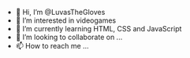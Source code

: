 - 👋 Hi, I’m @LuvasTheGloves
- 👀 I’m interested in videogames
- 🌱 I’m currently learning HTML, CSS and JavaScript
- 💞️ I’m looking to collaborate on ...
- 📫 How to reach me ...

<!---
LuvasTheGloves/LuvasTheGloves is a ✨ special ✨ repository because its `README.md` (this file) appears on your GitHub profile.
You can click the Preview link to take a look at your changes.
--->
